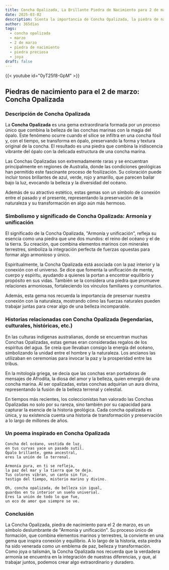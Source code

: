 ```yaml
---
title: Concha Opalizada, La Brillante Piedra de Nacimiento para 2 de marzo
date: 2025-03-02
description: Sienta la importancia de Concha Opalizada, la piedra de nacimiento de 2 de marzo que simboliza Armonía y unificación. Deje que su belleza y significado iluminen su día.
author: 365días
tags:
  - concha opalizada
  - marzo
  - 2 de marzo
  - piedra de nacimiento
  - piedra preciosa
  - joya
draft: false
---
```


{{< youtube id="0yT25f8-GpM" >}}

## Piedras de nacimiento para el 2 de marzo: Concha Opalizada

### Descripción de Concha Opalizada

La **Concha Opalizada** es una gema extraordinaria formada por un proceso único que combina la belleza de las conchas marinas con la magia del ópalo. Este fenómeno ocurre cuando el sílice se infiltra en una concha fósil y, con el tiempo, se transforma en ópalo, preservando la forma y textura original de la concha. El resultado es una piedra que combina la iridiscencia vibrante del ópalo con la delicada estructura de una concha marina.

Las Conchas Opalizadas son extremadamente raras y se encuentran principalmente en regiones de Australia, donde las condiciones geológicas han permitido este fascinante proceso de fosilización. Su coloración puede incluir tonos brillantes de azul, verde, rojo y amarillo, que parecen bailar bajo la luz, evocando la belleza y la diversidad del océano.

Además de su atractivo estético, estas gemas son un símbolo de conexión entre el pasado y el presente, representando la preservación de la naturaleza y su transformación en algo aún más hermoso.

### Simbolismo y significado de Concha Opalizada: Armonía y unificación

El significado de la Concha Opalizada, "Armonía y unificación", refleja su esencia como una piedra que une dos mundos: el reino del océano y el de la tierra. Su creación, que combina elementos marinos con minerales terrestres, simboliza la integración perfecta de fuerzas opuestas para formar algo armonioso y único.

Espiritualmente, la Concha Opalizada está asociada con la paz interior y la conexión con el universo. Se dice que fomenta la unificación de mente, cuerpo y espíritu, ayudando a quienes la portan a encontrar equilibrio y propósito en sus vidas. También se la considera una piedra que promueve relaciones armoniosas, fortaleciendo los vínculos familiares y comunitarios.

Además, esta gema nos recuerda la importancia de preservar nuestra conexión con la naturaleza, mostrando cómo las fuerzas naturales pueden trabajar juntas para crear algo de una belleza incomparable.

### Historias relacionadas con Concha Opalizada (legendarias, culturales, históricas, etc.)

En las culturas indígenas australianas, donde se encuentran muchas Conchas Opalizadas, estas gemas eran consideradas regalos de los espíritus del agua. Se creía que llevaban consigo la energía del océano, simbolizando la unidad entre el hombre y la naturaleza. Los ancianos las utilizaban en ceremonias para invocar la paz y la prosperidad entre las tribus.

En la mitología griega, se decía que las conchas eran portadoras de mensajes de Afrodita, la diosa del amor y la belleza, quien emergió de una concha marina. Al ser opalizadas, estas conchas adquirían un aura divina, representando la fusión de la belleza terrenal y celestial.

En tiempos más recientes, los coleccionistas han valorado las Conchas Opalizadas no solo por su rareza, sino también por su capacidad para capturar la esencia de la historia geológica. Cada concha opalizada es única, y su existencia cuenta una historia de transformación y preservación a lo largo de millones de años.

### Un poema inspirado en Concha Opalizada

```
Concha del océano, vestida de luz,  
en tus curvas yace un pasado sutil.  
Ópalo brillante, gema ancestral,  
eres la unión de lo terrenal.  

Armonía pura, en ti se refleja,  
la paz del mar y la tierra que te deja.  
Tus colores vibran, un canto sin fin,  
testigo del tiempo, misterio marino y divino.  

Oh, concha opalizada, de belleza sin igual,  
guardas en tu interior un sueño universal.  
Eres la unión de todo lo que fue,  
un eco de amor que siempre se ve.
```

### Conclusión

La Concha Opalizada, piedra de nacimiento para el 2 de marzo, es un símbolo deslumbrante de "Armonía y unificación". Su proceso único de formación, que combina elementos marinos y terrestres, la convierte en una gema que inspira conexión y equilibrio. A lo largo de la historia, esta piedra ha sido venerada como un emblema de paz, belleza y transformación. Como joya o talismán, la Concha Opalizada nos recuerda que la verdadera armonía se encuentra en la integración de nuestras diferencias, y que, al trabajar juntos, podemos crear algo extraordinario y duradero.